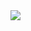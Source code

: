 <img src=https://(https://user-images.githubusercontent.com/113167724/215490685-b1e71a16-02d6-42cf-a455-e827e41566d4.jpg>

